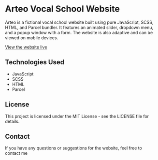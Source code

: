 # Arteo Vocal School Website

Arteo is a fictional vocal school website built using pure JavaScript, SCSS, HTML, and Parcel bundler. It features an animated slider, dropdown menu, and a popup window with a form. The website is also adaptive and can be viewed on mobile devices.

[View the website live](https://arteo.netlify.app/)

## Technologies Used

- JavaScript
- SCSS
- HTML
- Parcel

## License

This project is licensed under the MIT License - see the LICENSE file for details.

## Contact

If you have any questions or suggestions for the website, feel free to contact me
